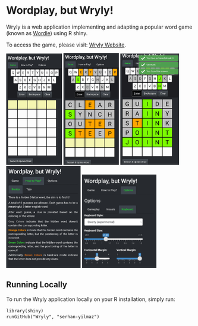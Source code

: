 # Wordplay, but Wryly! 
Wryly is a web application implementing and adapting a popular word game (known as [Wordle](https://en.wikipedia.org/wiki/Wordle)) using R shiny. 

To access the game, please visit: [Wryly Website](https://syilmaz.shinyapps.io/wryly).

<img src="images/wryly_img_1.png" width="150"> <img src="images/wryly_img_2.png" width="149"> <img src="images/wryly_img_3.png" width="158"> <img src="images/wryly_img_4.png" width="200"> <img src="images/wryly_img_5.png" width="200"> 

## Running Locally
To run the Wryly application locally on your R installation, simply run:
```
library(shiny)
runGitHub("Wryly", "serhan-yilmaz")
```
